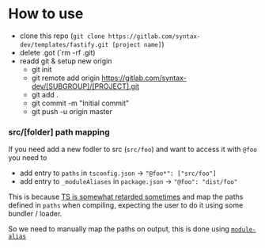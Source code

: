 # How to use

- clone this repo
  (`git clone https://gitlab.com/syntax-dev/templates/fastify.git [project name]`)
- delete .got (`rm -rf .git)
- readd git & setup new origin
  - git init
  - git remote add origin https://gitlab.com/syntax-dev/[SUBGROUP]/[PROJECT].git
  - git add .
  - git commit -m "Initial commit"
  - git push -u origin master

### src/[folder] path mapping

If you need add a new fodler to src (`src/foo`) and want to access it with `@foo` you need
to

- add entry to `paths` in `tsconfig.json` -> `"@foo*": ["src/foo"]`
- add entry to `_moduleAliases` in `package.json` -> `"@foo": "dist/foo"`

This is because
[TS is somewhat retarded sometimes](https://github.com/microsoft/TypeScript/issues/10866)
and map the paths defined in `paths` when compiling, expecting the user to do it using
some bundler / loader.

So we need to manually map the paths on output, this is done using
[`module-alias`](https://www.npmjs.com/package/module-alias)
